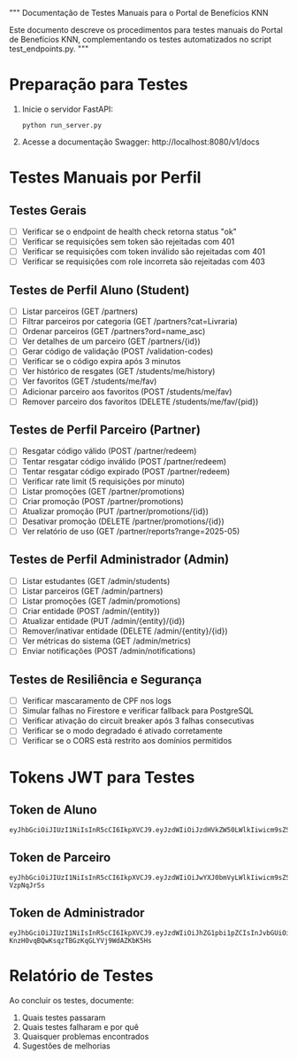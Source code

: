 """
Documentação de Testes Manuais para o Portal de Benefícios KNN

Este documento descreve os procedimentos para testes manuais do Portal de Benefícios KNN,
complementando os testes automatizados no script test_endpoints.py.
"""

# Preparação para Testes

1. Inicie o servidor FastAPI:
   ```
   python run_server.py
   ```

2. Acesse a documentação Swagger:
   http://localhost:8080/v1/docs

# Testes Manuais por Perfil

## Testes Gerais

- [ ] Verificar se o endpoint de health check retorna status "ok"
- [ ] Verificar se requisições sem token são rejeitadas com 401
- [ ] Verificar se requisições com token inválido são rejeitadas com 401
- [ ] Verificar se requisições com role incorreta são rejeitadas com 403

## Testes de Perfil Aluno (Student)

- [ ] Listar parceiros (GET /partners)
- [ ] Filtrar parceiros por categoria (GET /partners?cat=Livraria)
- [ ] Ordenar parceiros (GET /partners?ord=name_asc)
- [ ] Ver detalhes de um parceiro (GET /partners/{id})
- [ ] Gerar código de validação (POST /validation-codes)
- [ ] Verificar se o código expira após 3 minutos
- [ ] Ver histórico de resgates (GET /students/me/history)
- [ ] Ver favoritos (GET /students/me/fav)
- [ ] Adicionar parceiro aos favoritos (POST /students/me/fav)
- [ ] Remover parceiro dos favoritos (DELETE /students/me/fav/{pid})

## Testes de Perfil Parceiro (Partner)

- [ ] Resgatar código válido (POST /partner/redeem)
- [ ] Tentar resgatar código inválido (POST /partner/redeem)
- [ ] Tentar resgatar código expirado (POST /partner/redeem)
- [ ] Verificar rate limit (5 requisições por minuto)
- [ ] Listar promoções (GET /partner/promotions)
- [ ] Criar promoção (POST /partner/promotions)
- [ ] Atualizar promoção (PUT /partner/promotions/{id})
- [ ] Desativar promoção (DELETE /partner/promotions/{id})
- [ ] Ver relatório de uso (GET /partner/reports?range=2025-05)

## Testes de Perfil Administrador (Admin)

- [ ] Listar estudantes (GET /admin/students)
- [ ] Listar parceiros (GET /admin/partners)
- [ ] Listar promoções (GET /admin/promotions)
- [ ] Criar entidade (POST /admin/{entity})
- [ ] Atualizar entidade (PUT /admin/{entity}/{id})
- [ ] Remover/inativar entidade (DELETE /admin/{entity}/{id})
- [ ] Ver métricas do sistema (GET /admin/metrics)
- [ ] Enviar notificações (POST /admin/notifications)

## Testes de Resiliência e Segurança

- [ ] Verificar mascaramento de CPF nos logs
- [ ] Simular falhas no Firestore e verificar fallback para PostgreSQL
- [ ] Verificar ativação do circuit breaker após 3 falhas consecutivas
- [ ] Verificar se o modo degradado é ativado corretamente
- [ ] Verificar se o CORS está restrito aos domínios permitidos

# Tokens JWT para Testes

## Token de Aluno
```
eyJhbGciOiJIUzI1NiIsInR5cCI6IkpXVCJ9.eyJzdWIiOiJzdHVkZW50LWlkIiwicm9sZSI6InN0dWRlbnQiLCJleHAiOjE3MTY5OTIwMDAsImlhdCI6MTcxNjkwNTYwMH0.8Uj7hl5vYGnEZQGR5QeQQOdTKB4ZXEfEiqxJxlE5Pjw
```

## Token de Parceiro
```
eyJhbGciOiJIUzI1NiIsInR5cCI6IkpXVCJ9.eyJzdWIiOiJwYXJ0bmVyLWlkIiwicm9sZSI6InBhcnRuZXIiLCJleHAiOjE3MTY5OTIwMDAsImlhdCI6MTcxNjkwNTYwMH0.Hn5Fq5qSVBN5QjuoYd2KBjTIGJJoV9OQh-VzpNqJrSs
```

## Token de Administrador
```
eyJhbGciOiJIUzI1NiIsInR5cCI6IkpXVCJ9.eyJzdWIiOiJhZG1pbi1pZCIsInJvbGUiOiJhZG1pbiIsImV4cCI6MTcxNjk5MjAwMCwiaWF0IjoxNzE2OTA1NjAwfQ.jQyOq0-KnzH0vqBQwKsqzTBGzKqGLYVj9WdAZKbK5Hs
```

# Relatório de Testes

Ao concluir os testes, documente:

1. Quais testes passaram
2. Quais testes falharam e por quê
3. Quaisquer problemas encontrados
4. Sugestões de melhorias

